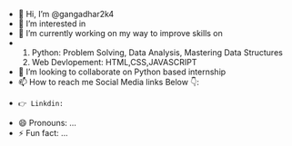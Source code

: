 - 👋 Hi, I’m @gangadhar2k4
- 👀 I’m interested in 
- 🌱 I’m currently working on my way to improve skills on
- 1. Python: Problem Solving, Data Analysis, Mastering Data Structures
  2. Web Devlopement: HTML,CSS,JAVASCRIPT
- 💞️ I’m looking to collaborate on Python based internship
- 📫 How to reach me Social Media links Below 👇:
-     👉 Linkdin: 
- 😄 Pronouns: ...
- ⚡ Fun fact: ...

<!---
gangadhar2k4/gangadhar2k4 is a ✨ special ✨ repository because its `README.md` (this file) appears on your GitHub profile.
You can click the Preview link to take a look at your changes.
--->
